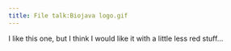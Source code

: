 ```yaml
---
title: File talk:Biojava logo.gif
---
```


I like this one, but I think I would like it with a little less red
stuff...
